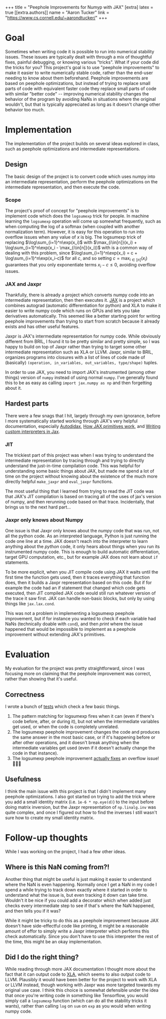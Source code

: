 +++
title = "Peephole Improvements for Numyp with JAX"
[extra]
latex = true
[[extra.authors]]
name = "Aaron Tucker"
link = "https://www.cs.cornell.edu/~aarondtucker/"
+++

# Goal
Sometimes when writing code it is possible to run into numerical stability issues. These issues are typically dealt with through a mix of thoughtful fixes, painful debugging, or knowing various "tricks". What if your code did the tricks for you? This project's goal is to use "peephole improvements" to make it easier to write numerically stable code, rather than the end-user needing to know about them beforehand. Peephole improvements are based on peephole optimizations, but instead of trying to replace small parts of code with equivalent faster code they replace small parts of code with similar "better code" -- improving numerical stability changes the behavior of the program by avoiding NaNs in situations where the original wouldn't, but that is typically appreciated as long as it doesn't change other behavior too much.

# Implementation
The implementation of the project builds on several ideas explored in class, such as peephole optimizations and intermediate representations.

## Design
The basic design of the project is to convert code which uses numpy into an intermediate representation, perform the peephole optimizations on the intermediate representation, and then execute the code.

### Scope
The project's proof of concept for "peephole improvements" is to implement code which does the `logsumexp` trick for people. In machine learning the `logsumexp` operation will come up somewhat frequently, such as when computing the log of a softmax (when coupled with another normalization term). However, it is easy for this operation to run into overflow issues when any value of $x$ is big. The logsumexp trick of replacing $\log\sum_{i=1}^n\exp(x_i)$ with $\max_{i\in[n]}(x_i) + \log\sum_{i=1}^n\exp(x_i - \max_{i\in[n]}(x_i))$ with is a common way of dealing with this problem, since $\log\sum_{i=1}^n\exp(x_i) = c + \log\sum_{i=1}^n\exp(x_i-c)$ for all $c$, and so setting $c = \max_{i\in[n]}(x_i)$ guarantees that you only exponentiate terms $x_i - c \leq 0$, avoiding overflow issues. 

### JAX and Jaxpr
Thankfully, there is already a project which converts numpy code into an intermediate representation, then then executes it. [JAX](https://jax.readthedocs.io/en/latest/) is a project which combines autograd (automatic differentiation for python) and XLA to make it easier to write numpy code which runs on GPUs and lets you take derivatives automatically. This seemed like a better starting point for writing peephole improvements than trying to start from scratch because it already exists and has other useful features.

Jaxpr is JAX's intermediate representation for numpy code. While obviously different from BRIL, I found it to be pretty similar and pretty simple, so I was happy to build on top of Jaxpr rather than trying to target some other intermediate representation such as XLA or LLVM. Jaxpr, similar to BRIL, organizes programs into closures with a list of lines of code made of (basically) `(operation, in_variables, out_variables, type/shape)` tuples.

In order to use JAX, you need to import JAX's instrumented (among other things) version of `numpy` instead of using normal `numpy`. I've generally found this to be as easy as calling `import jax.numpy as np` and then forgetting about it.

## Hardest parts
There were a few snags that I hit, largely through my own ignorance, before I more systematically started working through JAX's very helpful documentation, especially [Autodidax](https://jax.readthedocs.io/en/latest/autodidax.html), [How JAX primitives work](https://jax.readthedocs.io/en/latest/notebooks/How_JAX_primitives_work.html), and [Writing custom interpreters in Jax](https://jax.readthedocs.io/en/latest/notebooks/Writing_custom_interpreters_in_Jax.html).

### JIT
The trickiest part of this project was when I was trying to understand the intermediate representation by tracing through and trying to directly understand the just-in-time compilation code. This was helpful for understanding some basic things about JAX, but made me spend a lot of time on the project without knowing about the existence of the much more directly helpful `make_jaxpr` and `eval_jaxpr` functions.

The most useful thing that I learned from trying to read the JIT code was that JAX's JIT compilation is based on tracing all of the uses of jax's version of numpy, and then rerunning code based on that trace. Incidentally, that brings us to the next hard part...

### Jaxpr only knows about Numpy
One issue is that Jaxpr only knows about the _numpy_ code that was run, not all the python code. As an interpreted language, Python is just running the code one line at a time. JAX doesn't reach into the interpreter to learn anything about the _python_ code, it only hears about things when you run its instrumented numpy code. This is enough to build automatic differentiation, target GPU computation, etc., but for example JAX does not learn about `if` statements.

To be more explicit, when you JIT compile code using JAX it waits until the first time the function gets used, then it traces everything that function does, then it builds a Jaxpr representation based on this code. But if for example the code had an if statement that changed which code gets executed, then  JIT compiled JAX code would still run whatever version of the trace it saw first. JAX can handle non-basic blocks, but only by using things like `jax.lax.cond`.

This was not a problem in implementing a logsumexp peephole improvement, but if for instance you wanted to check if each variable had NaNs (technically doable with `cond`), and then _print_ where the issue happened that would be impossible to implement as a peephole improvement without extending JAX's primitives.

# Evaluation
My evaluation for the project was pretty straightforward, since I was focusing more on claiming that the peephole improvement was correct, rather than showing that it's useful.

## Correctness
I wrote a bunch of [tests](https://github.com/atucker/jax-peephole/tree/main/tests) which check a few basic things.

1. The pattern matching for logsumexp fires when it can (even if there's code before, after, or during it), but not when the intermediate variables get used, or when the code is completely unrelated.
2. The logsumexp peephole improvement changes the code and produces the same answer in the most basic case, or if it's happening before or after other operations, and it doesn't break anything when the intermediate variables get used (even if it doesn't actually change the code in that instance).
3. The logsumexp peephole improvement [actually fixes](https://github.com/atucker/jax-peephole/blob/main/tests/peephole_fixes_logsumexp_overflow.out) an overflow issue! 🎉🎉🎉

## Usefulness

I think the main issue with this project is that I didn't implement many peephole optimizations. I also got started on trying to add the trick where you add a small identity matrix (i.e. `1e-6 * np.eye(d)`) to the input before doing matrix inversion, but the Jaxpr representation of `np.linalg.inv` was quite complex, and once I figured out how to find the inverses I still wasn't sure how to create my small identity matrix.

# Follow-up thoughts
While I was working on the project, I had a few other ideas.

## Where is this NaN coming from?!
Another thing that might be useful is just making it easier to understand where the NaN is even happening. Normally once I get a NaN in my code I spend a while trying to track down exactly where it started in order to understand what the issue is, but even tracking it down can take time. Wouldn't it be nice if you could add a decorator which when added just checks every intermediate step to see if that's where the NaN happened, and then tells you if it was?

While it might be tricky to do this as a peephole improvement because JAX doesn't have side-effectful code like printing, it might be a reasonable amount of effor to simply write a Jaxpr interpreter which performs this check automatically. Since you don't have to use this interpreter the rest of the time, this might be an okay implementation.

## Did I do the right thing?
While reading through more JAX documentation I thought more about the fact that it can output code to [XLA](https://www.tensorflow.org/xla), which seems to also output code to LLVM. Plausibly it would have been better for the project to work with XLA or LLVM instead, though working with Jaxpr was more targeted towards my original use case. I think this choice is somewhat defensible under the idea that once you're writing code in something like Tensorflow, you would simply call a `logsumexp` function (which can do all the stability tricks it wants), rather than calling `log` on `sum` on `exp` as you would when writing numpy code.
